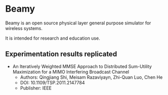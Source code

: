 # Beamy 

Beamy is an open source physical layer general purpose simulator for wireless systems. 

It is intended for research and education use.

## Experimentation results replicated 

- An Iteratively Weighted MMSE Approach to Distributed Sum-Utility Maximization for a MIMO Interfering Broadcast Channel
  - Authors: Qingjiang Shi, Meisam Razaviyayn, Zhi-Quan Luo, Chen He
  - DOI: 10.1109/TSP.2011.2147784
  - Publisher: IEEE

